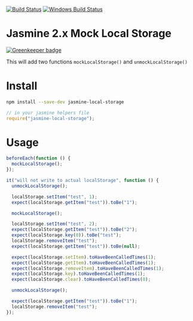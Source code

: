 [![Build Status](https://travis-ci.org/UziTech/jasmine-local-storage.png)](https://travis-ci.org/UziTech/jasmine-local-storage) [![Windows Build Status](https://ci.appveyor.com/api/projects/status/9vlhm6tark45cyov?svg=true)](https://ci.appveyor.com/project/UziTech/jasmine-local-storage)

# Jasmine 2.x Mock Local Storage

[![Greenkeeper badge](https://badges.greenkeeper.io/UziTech/jasmine-local-storage.svg)](https://greenkeeper.io/)

This will add two functions `mockLocalStorage()` and `unmockLocalStorage()`

# Install

```sh
npm install --save-dev jasmine-local-storage
```

```javascript
// in your jasmine helpers file
require("jasmine-local-storage");
```

# Usage

```javascript
beforeEach(function () {
  mockLocalStorage();
});
```

```javascript
it("will not write to actual localStorage", function () {
  unmockLocalStorage();

  localStorage.setItem("test", 1);
  expect(localStorage.getItem("test")).toBe("1");

  mockLocalStorage();

  localStorage.setItem("test", 2);
  expect(localStorage.getItem("test")).toBe("2");
  expect(localStorage.key(0)).toBe("test");
  localStorage.removeItem("test");
  expect(localStorage.getItem("test")).toBe(null);

  expect(localStorage.setItem).toHaveBeenCalledTimes(1);
  expect(localStorage.getItem).toHaveBeenCalledTimes(1);
  expect(localStorage.removeItem).toHaveBeenCalledTimes(1);
  expect(localStorage.key).toHaveBeenCalledTimes(1);
  expect(localStorage.clear).toHaveBeenCalledTimes(0);

  unmockLocalStorage();

  expect(localStorage.getItem("test")).toBe("1");
  localStorage.removeItem("test");
});
```
